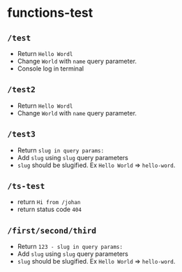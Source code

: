 # functions-test

## `/test`

- Return `Hello Wordl`
- Change `World` with `name` query parameter.
- Console log in terminal

## `/test2`

- Return `Hello Wordl`
- Change `World` with `name` query parameter.

## `/test3`

- Return `slug in query params: `
- Add `slug` using `slug` query parameters
- `slug` should be slugified. Ex `Hello World` => `hello-word`.

## `/ts-test`

- return `Hi from /johan`
- return status code `404`

## `/first/second/third`

- Return `123 - slug in query params: `
- Add `slug` using `slug` query parameters
- `slug` should be slugified. Ex `Hello World` => `hello-word`.